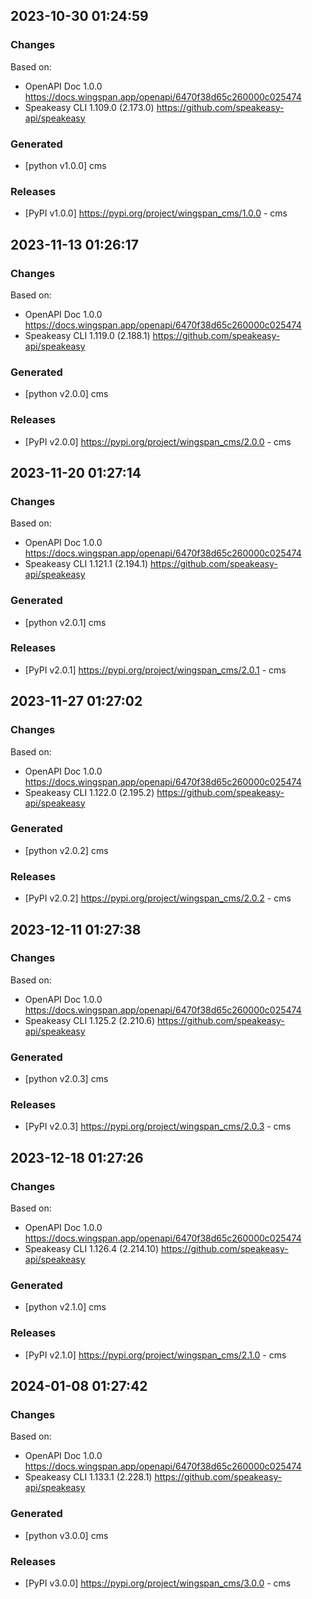 
## 2023-10-30 01:24:59
### Changes
Based on:
- OpenAPI Doc 1.0.0 https://docs.wingspan.app/openapi/6470f38d65c260000c025474
- Speakeasy CLI 1.109.0 (2.173.0) https://github.com/speakeasy-api/speakeasy
### Generated
- [python v1.0.0] cms
### Releases
- [PyPI v1.0.0] https://pypi.org/project/wingspan_cms/1.0.0 - cms


## 2023-11-13 01:26:17
### Changes
Based on:
- OpenAPI Doc 1.0.0 https://docs.wingspan.app/openapi/6470f38d65c260000c025474
- Speakeasy CLI 1.119.0 (2.188.1) https://github.com/speakeasy-api/speakeasy
### Generated
- [python v2.0.0] cms
### Releases
- [PyPI v2.0.0] https://pypi.org/project/wingspan_cms/2.0.0 - cms

## 2023-11-20 01:27:14
### Changes
Based on:
- OpenAPI Doc 1.0.0 https://docs.wingspan.app/openapi/6470f38d65c260000c025474
- Speakeasy CLI 1.121.1 (2.194.1) https://github.com/speakeasy-api/speakeasy
### Generated
- [python v2.0.1] cms
### Releases
- [PyPI v2.0.1] https://pypi.org/project/wingspan_cms/2.0.1 - cms

## 2023-11-27 01:27:02
### Changes
Based on:
- OpenAPI Doc 1.0.0 https://docs.wingspan.app/openapi/6470f38d65c260000c025474
- Speakeasy CLI 1.122.0 (2.195.2) https://github.com/speakeasy-api/speakeasy
### Generated
- [python v2.0.2] cms
### Releases
- [PyPI v2.0.2] https://pypi.org/project/wingspan_cms/2.0.2 - cms

## 2023-12-11 01:27:38
### Changes
Based on:
- OpenAPI Doc 1.0.0 https://docs.wingspan.app/openapi/6470f38d65c260000c025474
- Speakeasy CLI 1.125.2 (2.210.6) https://github.com/speakeasy-api/speakeasy
### Generated
- [python v2.0.3] cms
### Releases
- [PyPI v2.0.3] https://pypi.org/project/wingspan_cms/2.0.3 - cms

## 2023-12-18 01:27:26
### Changes
Based on:
- OpenAPI Doc 1.0.0 https://docs.wingspan.app/openapi/6470f38d65c260000c025474
- Speakeasy CLI 1.126.4 (2.214.10) https://github.com/speakeasy-api/speakeasy
### Generated
- [python v2.1.0] cms
### Releases
- [PyPI v2.1.0] https://pypi.org/project/wingspan_cms/2.1.0 - cms

## 2024-01-08 01:27:42
### Changes
Based on:
- OpenAPI Doc 1.0.0 https://docs.wingspan.app/openapi/6470f38d65c260000c025474
- Speakeasy CLI 1.133.1 (2.228.1) https://github.com/speakeasy-api/speakeasy
### Generated
- [python v3.0.0] cms
### Releases
- [PyPI v3.0.0] https://pypi.org/project/wingspan_cms/3.0.0 - cms